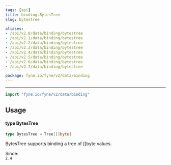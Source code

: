 ```yaml
---
tags: [api]
title: binding.BytesTree
slug: bytestree

aliases:
- /api/v2.0/data/binding/bytestree
- /api/v2.1/data/binding/bytestree
- /api/v2.2/data/binding/bytestree
- /api/v2.3/data/binding/bytestree
- /api/v2.4/data/binding/bytestree
- /api/v2.5/data/binding/bytestree
- /api/v2.6/data/binding/bytestree
- /api/v2.7/data/binding/bytestree

package: fyne.io/fyne/v2/data/binding
---
```



---
```go
import "fyne.io/fyne/v2/data/binding"
```

## Usage

#### type BytesTree

```go
type BytesTree = Tree[[]byte]
```

BytesTree supports binding a tree of []byte values.


<div class="since">Since: <code>
2.4</code></div>
